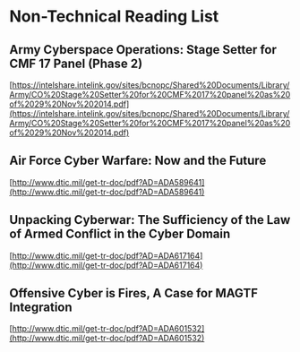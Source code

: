 # Non-Technical Reading List

## Army Cyberspace Operations: Stage Setter for CMF 17 Panel (Phase 2)
[https://intelshare.intelink.gov/sites/bcnopc/Shared%20Documents/Library/Army/CO%20Stage%20Setter%20for%20CMF%2017%20panel%20as%20of%2029%20Nov%202014.pdf](https://intelshare.intelink.gov/sites/bcnopc/Shared%20Documents/Library/Army/CO%20Stage%20Setter%20for%20CMF%2017%20panel%20as%20of%2029%20Nov%202014.pdf)

## Air Force Cyber Warfare: Now and the Future
[http://www.dtic.mil/get-tr-doc/pdf?AD=ADA589641](http://www.dtic.mil/get-tr-doc/pdf?AD=ADA589641)

## Unpacking Cyberwar: The Sufficiency of the Law of Armed Conflict in the Cyber Domain
[http://www.dtic.mil/get-tr-doc/pdf?AD=ADA617164](http://www.dtic.mil/get-tr-doc/pdf?AD=ADA617164)

## Offensive Cyber is Fires, A Case for MAGTF Integration
[http://www.dtic.mil/get-tr-doc/pdf?AD=ADA601532](http://www.dtic.mil/get-tr-doc/pdf?AD=ADA601532)

